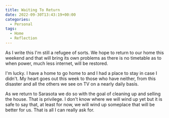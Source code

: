 ```yaml
---
title: Waiting To Return
date: 2022-09-30T13:43:19+00:00
categories:
  - Personal
tags:
  - Home
  - Reflection
---
```


As I write this I'm still a refugee of sorts. We hope to return to our home this weekend and that will bring its own problems as there is no timetable as to when power, much less internet, will be restored.

I'm lucky. I have a home to go home to and I had a place to stay in case I didn't. My heart goes out this week to those who have neither, from this disaster and all the others we see on TV on a nearly daily basis.

As we return to Sarasota we do so with the goal of cleaning up and selling the house. That is privilege. I don't know where we will wind up yet but it is safe to say that, at least for now, we will wind up someplace that will be better for us. That is all I can really ask for.